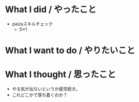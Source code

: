 # What I did / やったこと
- paizaスキルチェック
  - D\*1

# What I want to do / やりたいこと

# What I thought / 思ったこと
- やる気が出ないというか疲労続き。
- これどこかで落ち着くのか？
